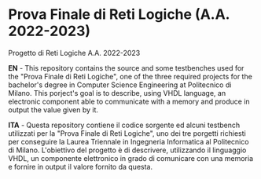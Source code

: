 # Prova Finale di Reti Logiche (A.A. 2022-2023)
Progetto di Reti Logiche A.A. 2022-2023

**EN** - This repository contains the source and some testbenches used for the "Prova Finale di Reti Logiche", one of the three required projects for the bachelor's degree in Computer Science Engineering at Politecnico di Milano. This porject's goal is to describe, using VHDL language, an electronic component able to communicate with a memory and produce in output the value given by it.

**ITA** - Questa repository contiene il codice sorgente ed alcuni testbench utilizzati per la "Prova Finale di Reti Logiche", uno dei tre porgetti richiesti per conseguire la Laurea Triennale in Ingegneria Informatica al Politecnico di Milano. L'obiettivo del progetto è di descrivere, utilizzando il linguaggio VHDL, un componente elettronico in grado di comunicare con una memoria e fornire in output il valore fornito da questa. 
